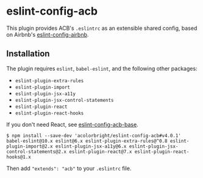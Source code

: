 # eslint-config-acb

This plugin provides ACB's `.eslintrc` as an extensible shared config, based on Airbnb's
[eslint-config-airbnb](https://github.com/airbnb/javascript/tree/master/packages/eslint-config-airbnb).

## Installation

The plugin requires `eslint`, `babel-eslint`, and the following other packages:
  - `eslint-plugin-extra-rules`
  - `eslint-plugin-import`
  - `eslint-plugin-jsx-a11y`
  - `eslint-plugin-jsx-control-statements`
  - `eslint-plugin-react`
  - `eslint-plugin-react-hooks`

If you don't need React, see [eslint-config-acb-base](https://github.com/acolorbright/eslint-config-acb-base).

```shell
$ npm install --save-dev 'acolorbright/eslint-config-acb#v4.0.1' babel-eslint@10.x eslint@6.x eslint-plugin-extra-rules@^0.8 eslint-plugin-import@2.x eslint-plugin-jsx-a11y@6.x eslint-plugin-jsx-control-statements@2.x eslint-plugin-react@7.x eslint-plugin-react-hooks@1.x
```

Then add `"extends": "acb"` to your `.eslintrc` file.
